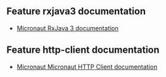 ## Feature rxjava3 documentation

- [Micronaut RxJava 3 documentation](https://micronaut-projects.github.io/micronaut-rxjava3/snapshot/guide/index.html)

## Feature http-client documentation

- [Micronaut Micronaut HTTP Client documentation](https://docs.micronaut.io/latest/guide/index.html#httpClient)

